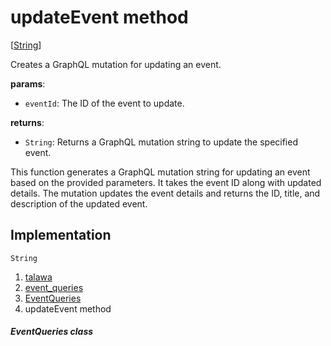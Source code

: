 
<div>

# updateEvent method

</div>


[[String](https://api.flutter.dev/flutter/dart-core/String-class.html)]




Creates a GraphQL mutation for updating an event.

**params**:

-   `eventId`: The ID of the event to update.

**returns**:

-   `String`: Returns a GraphQL mutation string to update the specified
    event.

This function generates a GraphQL mutation string for updating an event
based on the provided parameters. It takes the event ID along with
updated details. The mutation updates the event details and returns the
ID, title, and description of the updated event.



## Implementation

``` language-dart
String  
```







1.  [talawa](../../index.md)
2.  [event_queries](../../utils_event_queries/)
3.  [EventQueries](../../utils_event_queries/EventQueries-class.md)
4.  updateEvent method

##### EventQueries class







